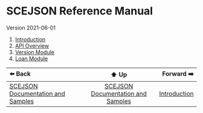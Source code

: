# SCEJSON Reference Manual

Version 2021-06-01

1. [Introduction](introduction.md)
2. [API Overview](api-overview.md)
3. [Version Module](module-version.md)
4. [Loan Module](module-loan.md)

| ⬅️ Back | ⬆️ Up | Forward ➡️ |
| :--- | :---: | ---: |
| [SCEJSON Documentation and Samples](../README.md) | [SCEJSON Documentation and Samples](../README.md) | [Introduction](introduction.md) |
